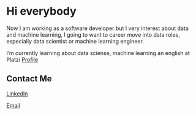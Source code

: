 # Hi everybody
Now I am working as a software developer but I very interest about data and machine learning, I going to want to career move into data roles, especially data scientist or machine learning engineer.

I’m currently learning about data sciense, machine learning an english at Platzi [Profile](https://platzi.com/p/emaatomas/)

## Contact Me
[LinkedIn](https://www.linkedin.com/in/emaatomas)

[Email](tomassergioemanuel@gmail.com)

